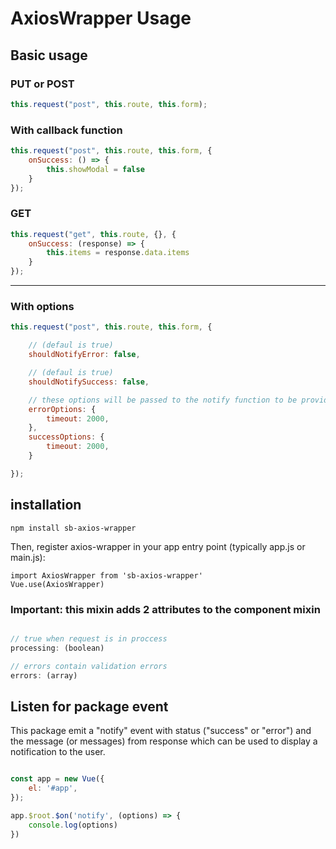 # AxiosWrapper Usage

## Basic usage

### PUT or POST

```js
this.request("post", this.route, this.form);
```

### With callback function

```js
this.request("post", this.route, this.form, {
    onSuccess: () => {
        this.showModal = false
    }
});
```

### GET

```js
this.request("get", this.route, {}, {
    onSuccess: (response) => {
        this.items = response.data.items
    }
});
```

---

### With options

```js
this.request("post", this.route, this.form, {

    // (defaul is true)
    shouldNotifyError: false,

    // (defaul is true)
    shouldNotifySuccess: false,

    // these options will be passed to the notify function to be provided by you as a global function.
    errorOptions: {
        timeout: 2000,
    },
    successOptions: {
        timeout: 2000,
    }

});
```

## installation

```console
npm install sb-axios-wrapper
```

Then, register axios-wrapper in your app entry point (typically app.js or main.js):

```console
import AxiosWrapper from 'sb-axios-wrapper'
Vue.use(AxiosWrapper)
```

### Important: this mixin adds 2 attributes to the component mixin

```js

// true when request is in proccess
processing: (boolean)

// errors contain validation errors
errors: (array)
```

## Listen for package event

This package emit a "notify" event with status ("success" or "error") and the message (or messages) from response which can be used to display a notification to the user.

```js

const app = new Vue({
    el: '#app',
});

app.$root.$on('notify', (options) => {
    console.log(options)
})
```
